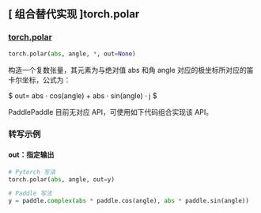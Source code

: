 ## [ 组合替代实现 ]torch.polar

### [torch.polar](https://pytorch.org/docs/master/generated/torch.polar.html#torch.polar)
```python
torch.polar(abs, angle, *, out=None)
```


构造一个复数张量，其元素为与绝对值 abs 和角 angle 对应的极坐标所对应的笛卡尔坐标，公式为：

$ out= abs ⋅ cos(angle) + abs ⋅ sin(angle) ⋅ j $

PaddlePaddle 目前无对应 API，可使用如下代码组合实现该 API。

###  转写示例
#### out：指定输出
```python
# Pytorch 写法
torch.polar(abs, angle, out=y)

# Paddle 写法
y = paddle.complex(abs * paddle.cos(angle), abs * paddle.sin(angle))
```
